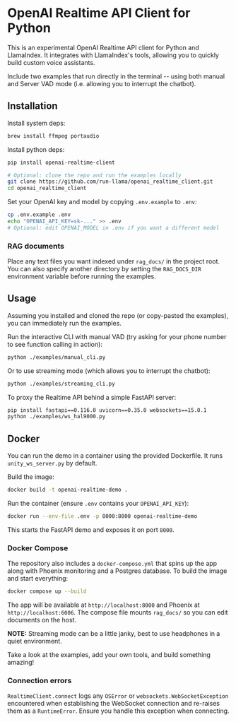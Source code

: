# OpenAI Realtime API Client for Python

This is an experimental OpenAI Realtime API client for Python and LlamaIndex. It integrates with LlamaIndex's tools, allowing you to quickly build custom voice assistants.

Include two examples that run directly in the terminal -- using both manual and Server VAD mode (i.e. allowing you to interrupt the chatbot).

## Installation

Install system deps:

```bash
brew install ffmpeg portaudio
```

Install python deps:

```bash
pip install openai-realtime-client

# Optional: clone the repo and run the examples locally
git clone https://github.com/run-llama/openai_realtime_client.git
cd openai_realtime_client
```

Set your OpenAI key and model by copying `.env.example` to `.env`:

```bash
cp .env.example .env
echo "OPENAI_API_KEY=sk-..." >> .env
# Optional: edit OPENAI_MODEL in .env if you want a different model
```

### RAG documents

Place any text files you want indexed under `rag_docs/` in the project root.
You can also specify another directory by setting the `RAG_DOCS_DIR`
environment variable before running the examples.

## Usage

Assuming you installed and cloned the repo (or copy-pasted the examples), you can immediately run the examples.

Run the interactive CLI with manual VAD (try asking for your phone number to see function calling in action):

```bash
python ./examples/manual_cli.py
```

Or to use streaming mode (which allows you to interrupt the chatbot):

```bash
python ./examples/streaming_cli.py
```

To proxy the Realtime API behind a simple FastAPI server:

```bash
pip install fastapi==0.116.0 uvicorn==0.35.0 websockets==15.0.1
python ./examples/ws_hal9000.py
```

## Docker

You can run the demo in a container using the provided Dockerfile. It runs
`unity_ws_server.py` by default.

Build the image:

```bash
docker build -t openai-realtime-demo .
```

Run the container (ensure `.env` contains your `OPENAI_API_KEY`):

```bash
docker run --env-file .env -p 8000:8000 openai-realtime-demo
```

This starts the FastAPI demo and exposes it on port `8000`.

### Docker Compose

The repository also includes a `docker-compose.yml` that spins up the app along
with Phoenix monitoring and a Postgres database. To build the image and start
everything:

```bash
docker compose up --build
```

The app will be available at `http://localhost:8000` and Phoenix at
`http://localhost:6006`. The compose file mounts `rag_docs/` so you can edit
documents on the host.


**NOTE:** Streaming mode can be a little janky, best to use headphones in a quiet environment.

Take a look at the examples, add your own tools, and build something amazing!

### Connection errors

`RealtimeClient.connect` logs any `OSError` or `websockets.WebSocketException`
encountered when establishing the WebSocket connection and re-raises them as a
`RuntimeError`. Ensure you handle this exception when connecting.
